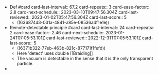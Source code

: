 - Def #card
  card-last-interval:: 67.2
  card-repeats:: 3
  card-ease-factor:: 2.8
  card-next-schedule:: 2023-03-10T09:47:56.304Z
  card-last-reviewed:: 2023-01-02T05:47:56.304Z
  card-last-score:: 5
	- ((636874d3-031a-4841-a85e-08536a4f1e1e))
- Remote-detectable principle #card
  card-last-interval:: 24
  card-repeats:: 2
  card-ease-factor:: 2.46
  card-next-schedule:: 2023-01-24T07:05:53.101Z
  card-last-reviewed:: 2022-12-31T07:05:53.101Z
  card-last-score:: 5
	- ((6371b322-77eb-463b-821c-877171f1fefd))
	- Here 'detect' uses double [[Braiding]]
	- The vacuum is detectable in the sense that it is the only transparent particle.
-